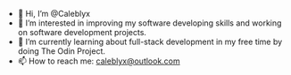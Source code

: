 - 👋 Hi, I’m @Caleblyx
- 👀 I’m interested in improving my software developing skills and working on software development projects.
- 🌱 I’m currently learning about full-stack development in my free time by doing The Odin Project.
- 📫 How to reach me: caleblyx@outlook.com 

<!---
Caleblyx/Caleblyx is a ✨ special ✨ repository because its `README.md` (this file) appears on your GitHub profile.
You can click the Preview link to take a look at your changes.
--->
